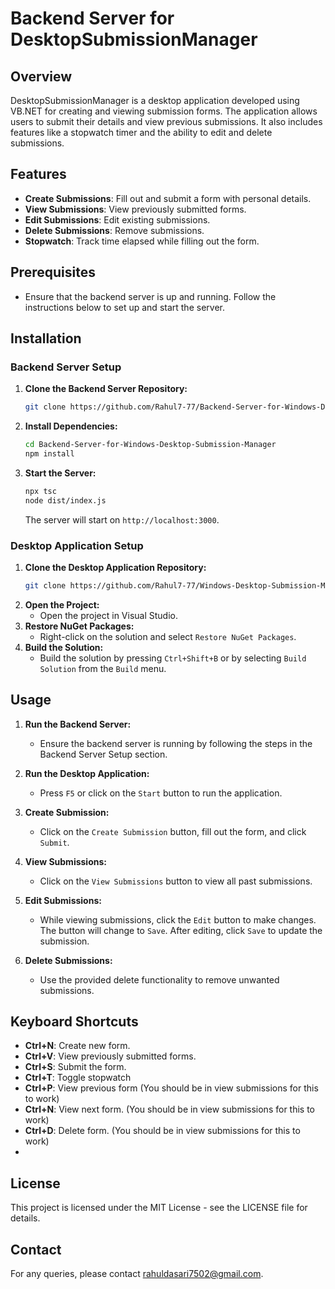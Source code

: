 # Backend Server for DesktopSubmissionManager

## Overview
DesktopSubmissionManager is a desktop application developed using VB.NET for creating and viewing submission forms. The application allows users to submit their details and view previous submissions. It also includes features like a stopwatch timer and the ability to edit and delete submissions.

## Features
- **Create Submissions**: Fill out and submit a form with personal details.
- **View Submissions**: View previously submitted forms.
- **Edit Submissions**: Edit existing submissions.
- **Delete Submissions**: Remove submissions.
- **Stopwatch**: Track time elapsed while filling out the form.

## Prerequisites
- Ensure that the backend server is up and running. Follow the instructions below to set up and start the server.

## Installation

### Backend Server Setup

1. **Clone the Backend Server Repository:**
    ```sh
    git clone https://github.com/Rahul7-77/Backend-Server-for-Windows-Desktop-Submission-Manager.git
    ```
2. **Install Dependencies:**
    ```sh
    cd Backend-Server-for-Windows-Desktop-Submission-Manager
    npm install
    ```
3. **Start the Server:**
    ```sh
    npx tsc
    node dist/index.js
    ```
    The server will start on `http://localhost:3000`.

### Desktop Application Setup

1. **Clone the Desktop Application Repository:**
    ```sh
    git clone https://github.com/Rahul7-77/Windows-Desktop-Submission-Manager.git
    ```
2. **Open the Project:**
    - Open the project in Visual Studio.
3. **Restore NuGet Packages:**
    - Right-click on the solution and select `Restore NuGet Packages`.
4. **Build the Solution:**
    - Build the solution by pressing `Ctrl+Shift+B` or by selecting `Build Solution` from the `Build` menu.

## Usage

1. **Run the Backend Server:**
    - Ensure the backend server is running by following the steps in the Backend Server Setup section.

2. **Run the Desktop Application:**
    - Press `F5` or click on the `Start` button to run the application.

3. **Create Submission:**
    - Click on the `Create Submission` button, fill out the form, and click `Submit`.

4. **View Submissions:**
    - Click on the `View Submissions` button to view all past submissions.

5. **Edit Submissions:**
    - While viewing submissions, click the `Edit` button to make changes. The button will change to `Save`. After editing, click `Save` to update the submission.

6. **Delete Submissions:**
    - Use the provided delete functionality to remove unwanted submissions.

## Keyboard Shortcuts
- **Ctrl+N**: Create new form.
- **Ctrl+V**: View previously submitted forms.
- **Ctrl+S**: Submit the form.
- **Ctrl+T**: Toggle stopwatch
- **Ctrl+P**: View previous form (You should be in view submissions for this to work)
- **Ctrl+N**: View next form. (You should be in view submissions for this to work)
- **Ctrl+D**: Delete form. (You should be in view submissions for this to work)
- 

## License
This project is licensed under the MIT License - see the LICENSE file for details.

## Contact
For any queries, please contact rahuldasari7502@gmail.com.
